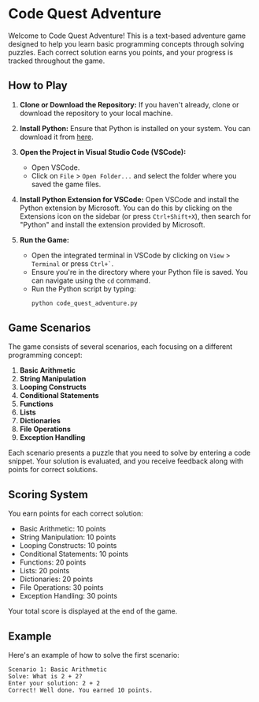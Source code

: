 # Code Quest Adventure

Welcome to Code Quest Adventure! This is a text-based adventure game designed to help you learn basic programming concepts through solving puzzles. Each correct solution earns you points, and your progress is tracked throughout the game.

## How to Play

1. **Clone or Download the Repository:**
   If you haven't already, clone or download the repository to your local machine.

2. **Install Python:**
   Ensure that Python is installed on your system. You can download it from [here](https://www.python.org/downloads/).

3. **Open the Project in Visual Studio Code (VSCode):**
   - Open VSCode.
   - Click on `File` > `Open Folder...` and select the folder where you saved the game files.

4. **Install Python Extension for VSCode:**
   Open VSCode and install the Python extension by Microsoft. You can do this by clicking on the Extensions icon on the sidebar (or press `Ctrl+Shift+X`), then search for "Python" and install the extension provided by Microsoft.

5. **Run the Game:**
   - Open the integrated terminal in VSCode by clicking on `View` > `Terminal` or press `` Ctrl+` ``.
   - Ensure you're in the directory where your Python file is saved. You can navigate using the `cd` command.
   - Run the Python script by typing:
     ```sh
     python code_quest_adventure.py
     ```

## Game Scenarios

The game consists of several scenarios, each focusing on a different programming concept:

1. **Basic Arithmetic**
2. **String Manipulation**
3. **Looping Constructs**
4. **Conditional Statements**
5. **Functions**
6. **Lists**
7. **Dictionaries**
8. **File Operations**
9. **Exception Handling**

Each scenario presents a puzzle that you need to solve by entering a code snippet. Your solution is evaluated, and you receive feedback along with points for correct solutions.

## Scoring System

You earn points for each correct solution:

- Basic Arithmetic: 10 points
- String Manipulation: 10 points
- Looping Constructs: 10 points
- Conditional Statements: 10 points
- Functions: 20 points
- Lists: 20 points
- Dictionaries: 20 points
- File Operations: 30 points
- Exception Handling: 30 points

Your total score is displayed at the end of the game.

## Example

Here's an example of how to solve the first scenario:

```plaintext
Scenario 1: Basic Arithmetic
Solve: What is 2 + 2?
Enter your solution: 2 + 2
Correct! Well done. You earned 10 points.
